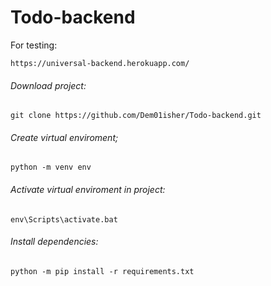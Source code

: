 # Todo-backend
For testing:
```
https://universal-backend.herokuapp.com/
```

###### Download project:
```
git clone https://github.com/Dem01isher/Todo-backend.git
```
###### Create virtual enviroment;
```
python -m venv env
```
###### Activate virtual enviroment in project:
```
env\Scripts\activate.bat
```
###### Install dependencies:
```
python -m pip install -r requirements.txt
```
